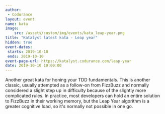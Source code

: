 ```yaml
---
author: 
 - Codurance
layout: event
name: kata
image:
    src: /assets/custom/img/events/kata_leap-year.png
title: "Katalyst latest kata - Leap year"
hidden: true
event-dates: 
 starts: 2019-10-10
 ends: 2019-10-10
event-page-url: https://katalyst.codurance.com/leap-year
date: 2019-10-10 10:00:00
---
```


Another great kata for honing your TDD fundamentals. This is another classic, usually attempted as a follow-on from FizzBuzz and normally considered a slight step up in difficulty because of the slightly more complicated rules. In practice, most developers can hold an entire solution to FizzBuzz in their working memory, but the Leap Year algorithm is a greater cognitive load, so it's normally not possible in one go.